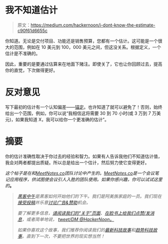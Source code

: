 # 我不知道估计

> 原文：<https://medium.com/hackernoon/i-dont-know-the-estimate-c90f61d6655c>

你知道。无论是交付项目、功能还是销售预算，您都有一个估计。这可能是一个很大的范围，例如在 10 美元到 100，000 美元之间，但这没关系。根据定义，一个估计是不准确的。

因此，重要的是要通过估算来在地面下赌注。即使关了，它也让你回顾过去，提高你的直觉，下次做得更好。

# **反对意见**

写下最初的估计有一个认知偏差——[锚定](https://en.wikipedia.org/wiki/Anchoring)。也许知道了就可以避免了！否则，始终给出一个范围，例如，你可以说“我相信这将需要 30 到 70 小时(或 3 万到 7 万美元)，如果我知道 X，我可以给你一个更准确的估计”。

# 摘要

你的估计准确性取决于你过去的经验和智力。如果有人告诉我他们不知道估计值，我会对两者都提出质疑。所以总是给出一个估计，然后努力使它变得更好。

*这个帖子是在和*[*MeetNotes.co*](https://meetnotes.co)*团队讨论中产生的。*[*MeetNotes.co*](https://meetnotes.co)*是一个会议笔记应用程序，供试图使会议引人入胜的团队使用。如果你感兴趣，你可以试试这里的*[](https://meetnotes.co)**。**

> *[黑客中午](http://bit.ly/Hackernoon)是黑客如何开始他们的下午。我们是阿美族家庭的一员。我们现在[接受投稿](http://bit.ly/hackernoonsubmission)并乐意[讨论广告&赞助](mailto:partners@amipublications.com)机会。*
> 
> *要了解更多信息，[请阅读我们的“关于”页面](https://goo.gl/4ofytp)、[在脸书上给我们点赞/发消息](http://bit.ly/HackernoonFB)，或者简单地说， [tweet/DM @HackerNoon。](https://goo.gl/k7XYbx)*
> 
> *如果你喜欢这个故事，我们推荐你阅读我们的[最新科技故事](http://bit.ly/hackernoonlatestt)和[趋势科技故事](https://hackernoon.com/trending)。直到下一次，不要把世界的现实想当然！*
